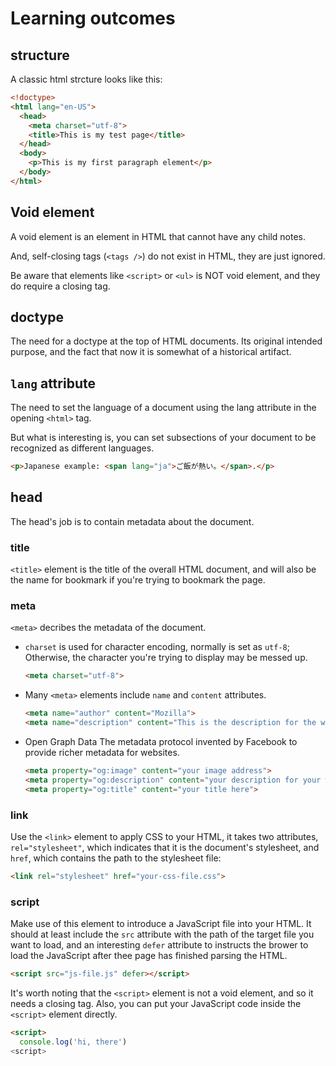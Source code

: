 # Learning outcomes

## structure

A classic html strcture looks like this:

```html
<!doctype>
<html lang="en-US">
  <head>
    <meta charset="utf-8">
    <title>This is my test page</title>
  </head>
  <body>
    <p>This is my first paragraph element</p>
  </body>  
</html>
```

## Void element

A void element is an element in HTML that cannot have any child notes.

And, self-closing tags (`<tags />`) do not exist in HTML, they are just ignored. 

Be aware that elements like `<script>` or `<ul>` is NOT void element, and they do require a closing tag.

## doctype

The need for a doctype at the top of HTML documents. Its original intended purpose, and the fact that now it is somewhat of a historical artifact.

## `lang` attribute

The need to set the language of a document using the lang attribute in the opening `<html>` tag.

But what is interesting is, you can set subsections of your document to be recognized as different languages.

```html
<p>Japanese example: <span lang="ja">ご飯が熱い。</span>.</p>
```

## head

The head's job is to contain metadata about the document.

### title

`<title>` element is the title of the overall HTML document, and will also be the name for bookmark if you're trying to bookmark the page.

### meta

`<meta>` decribes the metadata of the document.

- `charset` is used for character encoding, normally is set as `utf-8`; Otherwise, the character you're trying to display may be messed up.
  ```html  
  <meta charset="utf-8">
  ```

- Many `<meta>` elements include `name` and `content` attributes.
  ```html
  <meta name="author" content="Mozilla">
  <meta name="description" content="This is the description for the website">
  ```

- Open Graph Data
  The metadata protocol invented by Facebook to provide richer metadata for websites.
  ```html
  <meta property="og:image" content="your image address">
  <meta property="og:description" content="your description for your website">
  <meta property="og:title" content="your title here">
  ```

### link

Use the `<link>` element to apply CSS to your HTML, it takes two attributes, `rel="stylesheet"`, which indicates that it is the document's stylesheet, and `href`, which contains the path to the stylesheet file:

```html
<link rel="stylesheet" href="your-css-file.css">
```

### script

Make use of this element to introduce a JavaScript file into your HTML. It should at least include the `src` attribute with the path of the target file you want to load, and an interesting `defer` attribute to instructs the brower to load the JavaScript after thee page has finished parsing the HTML.

```html
<script src="js-file.js" defer></script>
```

It's worth noting that the `<script>` element is not a void element, and so it needs a closing tag. Also, you can put your JavaScript code inside the `<script>` element directly.

```html
<script>
  console.log('hi, there')
<script>
```
